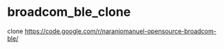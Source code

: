 broadcom_ble_clone
==================

clone https://code.google.com/r/naranjomanuel-opensource-broadcom-ble/